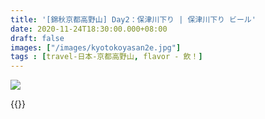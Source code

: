 ```yaml
---
title: '[錦秋京都高野山] Day2：保津川下り | 保津川下り ビール'
date: 2020-11-24T18:30:00.000+08:00
draft: false
images: ["/images/kyotokoyasan2e.jpg"]
tags : [travel-日本-京都高野山, flavor - 飲！]
---
```


  

![](/images/kyotokoyasan2e.jpg)


  
  
{{<kyotokoyasan>}}  
